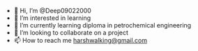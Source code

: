 - 👋 Hi, I’m @Deep09022000
- 👀 I’m interested in learning
- 🌱 I’m currently learning diploma in petrochemical engineering 
- 💞️ I’m looking to collaborate on a project
- 📫 How to reach me harshwalking@gmail.com

<!---
Deep09022000/Deep09022000 is a ✨ special ✨ repository because its `README.md` (this file) appears on your GitHub profile.
You can click the Preview link to take a look at your changes.
--->
